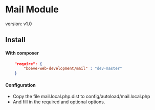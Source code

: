 Mail Module
===========

version: v1.0

Install
-------

#### With composer

```json
    "require": {
        "boeve-web-development/mail" : "dev-master"
    }
```

#### Configuration

- Copy the file mail.local.php.dist to config/autoload/mail.local.php
- And fill in the required and optional options.